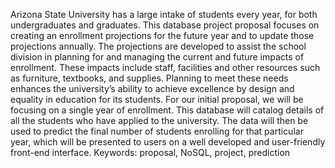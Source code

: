 Arizona State University has a large intake of students every year, for both undergraduates and graduates. This database project proposal focuses on creating an enrollment projections for the future year and to update those projections annually. The projections are developed to assist the school division in planning for and managing the current and future impacts of enrollment. These impacts include staff, facilities and other resources such as furniture, textbooks, and supplies. Planning to meet these needs enhances the university’s ability to achieve excellence by design and equality in education for its students. For our initial proposal, we will be focusing on a single year of enrollment. This database will catalog details of all the students who have applied to the university. The data will then be used to predict the final number of students enrolling for that particular year, which will be presented to users on a well developed and user-friendly front-end interface. Keywords: proposal, NoSQL, project, prediction
